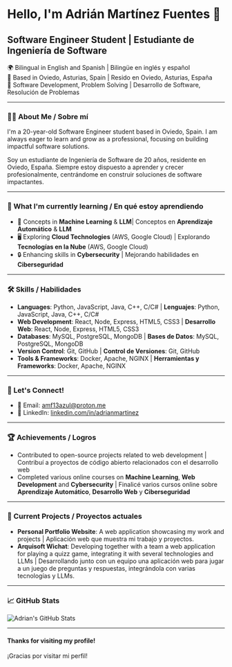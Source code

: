 # Hello, I'm Adrián Martínez Fuentes 👋

## Software Engineer Student | Estudiante de Ingeniería de Software

🌍 Bilingual in English and Spanish | Bilingüe en inglés y español  
📍 Based in Oviedo, Asturias, Spain | Resido en Oviedo, Asturias, España  
🔧 Software Development, Problem Solving | Desarrollo de Software, Resolución de Problemas 

---

### 🧑‍💻 About Me / Sobre mí

I'm a 20-year-old Software Engineer student based in Oviedo, Spain. I am always eager to learn and grow as a professional, focusing on building impactful software solutions.

Soy un estudiante de Ingeniería de Software de 20 años, residente en Oviedo, España. Siempre estoy dispuesto a aprender y crecer profesionalmente, centrándome en construir soluciones de software impactantes.

---

### 🌱 What I'm currently learning / En qué estoy aprendiendo

- 🧠 Concepts in **Machine Learning** & **LLM**| Conceptos en **Aprendizaje Automático** & **LLM**
- 🖥️ Exploring **Cloud Technologies** (AWS, Google Cloud) | Explorando **Tecnologías en la Nube** (AWS, Google Cloud)  
- 🔒 Enhancing skills in **Cybersecurity** | Mejorando habilidades en **Ciberseguridad**

---

### 🛠️ Skills / Habilidades

- **Languages**: Python, JavaScript, Java, C++, C/C# | **Lenguajes**: Python, JavaScript, Java, C++, C/C#
- **Web Development**: React, Node, Express, HTML5, CSS3 | **Desarrollo Web**: React, Node, Express, HTML5, CSS3  
- **Databases**: MySQL, PostgreSQL, MongoDB | **Bases de Datos**: MySQL, PostgreSQL, MongoDB  
- **Version Control**: Git, GitHub | **Control de Versiones**: Git, GitHub  
- **Tools & Frameworks**: Docker, Apache, NGINX | **Herramientas y Frameworks**: Docker, Apache, NGINX

---

### 💬 Let's Connect!

- 📧 Email: [amf13azul@proton.me](mailto:amf13azul@proton.me)  
- 💼 LinkedIn: [linkedin.com/in/adrianmartinez](https://linkedin.com/in/adrianmfuentes)  

---

### 🏆 Achievements / Logros

- Contributed to open-source projects related to web development | Contribuí a proyectos de código abierto relacionados con el desarrollo web  
- Completed various online courses on **Machine Learning**, **Web Development** and **Cybersecurity** | Finalicé varios cursos online sobre **Aprendizaje Automático**, **Desarrollo Web** y **Ciberseguridad**  

---

### 🚀 Current Projects / Proyectos actuales

- **Personal Portfolio Website**: A web application showcasing my work and projects | Aplicación web que muestra mi trabajo y proyectos.  
- **Arquisoft Wichat**: Developing together with a team a web application for playing a quizz game, 
integrating it with several technologies and LLMs | Desarrollando junto con un equipo una aplicación web para jugar a un juego de preguntas y respuestas, integrándola con varias tecnologías y LLMs.


---

### 📈 GitHub Stats

![Adrian's GitHub Stats](https://github-readme-stats.vercel.app/api?username=adrianmfuentes&show_icons=true&count_private=true&hide=prs&theme=radical)

---

#### Thanks for visiting my profile!  
¡Gracias por visitar mi perfil!

